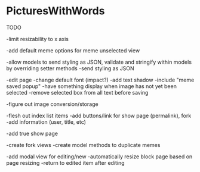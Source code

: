 PicturesWithWords
=================
TODO


-limit resizability to x axis

-add default meme options for meme unselected view

-allow models to send styling as JSON, validate and stringify within models by overriding setter methods
	-send styling as JSON

-edit page
	-change default font (impact?)
	-add text shadow
	-include "meme saved popup"
	-have something display when image has not yet been selected
	-remove selected box from all text before saving

-figure out image conversion/storage

-flesh out index list items
	-add buttons/link for show page (permalink), fork
	-add information (user, title, etc)

-add true show page

-create fork views
	-create model methods to duplicate memes

-add modal view for editing/new
	-automatically resize block page based on page resizing
	-return to edited item after editing
